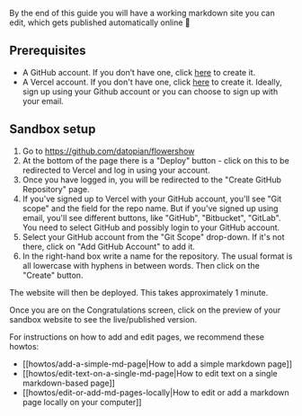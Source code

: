 
By the end of this guide you will have a working markdown site you can edit, which gets published automatically online 🎉

## Prerequisites

- A GitHub account. If you don’t have one, click [here](https://github.com/signup) to create it.
- A Vercel account. If you don't have one, click [here](https://vercel.com/signup) to create it. Ideally, sign up using your Github account or you can choose to sign up with your email.

## Sandbox setup

1. Go to https://github.com/datopian/flowershow
2. At the bottom of the page there is a "Deploy" button - click on this to be redirected to Vercel and log in using your account.
3. Once you have logged in, you will be redirected to the "Create GitHub Repository" page.
4. If you've signed up to Vercel with your GitHub account, you'll see "Git scope" and the field for the repo name. But if you've signed up using email, you'll see different buttons, like "GitHub", "Bitbucket", "GitLab". You need to select GitHub and possibly login to your GitHub account.
5. Select your GitHub account from the "Git Scope" drop-down. If it's not there, click on "Add GitHub Account" to add it.
6. In the right-hand box write a name for the repository. The usual format is all lowercase with hyphens in between words. Then click on the "Create" button.

The website will then be deployed. This takes approximately 1 minute.

Once you are on the Congratulations screen, click on the preview of your sandbox website to see the live/published version.

For instructions on how to add and edit pages, we recommend these howtos:

- [[howtos/add-a-simple-md-page|How to add a simple markdown page]]
- [[howtos/edit-text-on-a-single-md-page|How to edit text on a single markdown-based page]]
- [[howtos/edit-or-add-md-pages-locally|How to edit or add a markdown page locally on your computer]]